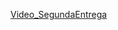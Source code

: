 [Video_SegundaEntrega](https://drive.google.com/file/d/16nLGzYqqJokQ_zLmm41mULsYgYRXtyXX/view?usp=drive_link)
